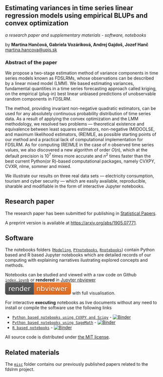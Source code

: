 ## Estimating variances in time series linear regression models using empirical BLUPs and convex optimization
*a research paper and supplementary materials - software, notebooks*

by **Martina Hančová, Gabriela Vozáriková, Andrej Gajdoš, Jozef Hanč**  
<martina.hancova@upjs.sk>

### Abstract of the paper

We propose a two-stage estimation method of variance components in time series models known as FDSLRMs, whose observations can be described by a linear mixed model (LMM). We based estimating variances, fundamental quantities in a time series forecasting approach called kriging, on the empirical (plug-in) best linear unbiased predictions of unobservable random components in FDSLRM. 

The method, providing invariant non-negative quadratic estimators, can be used for any absolutely continuous probability distribution of time series data. As a result of applying the convex optimization and the LMM methodology, we resolved two problems &mdash; theoretical existence and equivalence between least squares estimators, non-negative (M)DOOLSE, and maximum likelihood estimators, (RE)MLE, as possible starting points of our method and a practical lack of computational implementation for FDSLRM. As for computing (RE)MLE in the case of *n* observed time series values, we also discovered a new algorithm of order *O*(*n*), which at the default precision is 10<sup>7</sup> times more accurate and *n*<sup>2</sup> times faster than the best current Python(or R)-based computational packages, namely CVXPY, CVXR, nlme, sommer and mixed. 

We illustrate our results on three real data sets &mdash; electricity consumption, tourism and cyber security &mdash; which are easily available, reproducible, sharable and modifiable in the form of interactive Jupyter notebooks.

## Research paper 

The research paper has been submitted for publishing in [Statistical Papers](https://link.springer.com/journal/362).

A preprint version is available at <https://arxiv.org/abs/1905.07771>.

## Software

The notebooks folders ([`Modeling`](Modeling), [`PYnotebooks`](PYnotebooks), [`Rnotebooks`](PYnotebooks)) contain Python based and R based Jupyter notebooks which are detailed records of our computing 
with explaining narratives ilustrating explored concepts and methods. 

Notebooks can be studied and viewed with a raw code on Github [`index.ipynb`](index.ipynb) or **rendered** in [Jupyter nbviewer](https://nbviewer.jupyter.org/github/fdslrm/EBLUP-NE/blob/master/index.ipynb) 
[![render in nbviewer](misc/nbviewer_badge.svg)](https://nbviewer.jupyter.org/github/fdslrm/EBLUP-NE/blob/master/index.ipynb) with full visualisation.

For interactive **executing** notebooks as live documents without any need to install or compile the software
use the following links
* [`Python based notebooks using CVXPY and Scipy`](https://mybinder.org/v2/gh/fdslrm/Binder-CVXPY/master?filepath=index.ipynb) - [![Binder](https://mybinder.org/badge_logo.svg)](https://mybinder.org/v2/gh/fdslrm/Binder-CVXPY/master?filepath=index.ipynb)
* [`Python based notebooks using SageMath`](https://mybinder.org/v2/gh/fdslrm/Binder-Sage/master?filepath=index.ipynb) - [![Binder](https://mybinder.org/badge_logo.svg)](https://mybinder.org/v2/gh/fdslrm/Binder-Sage/master?filepath=index.ipynb)
* [`R based notebooks`](https://mybinder.org/v2/gh/fdslrm/Binder-R/master?filepath=index.ipynb) - [![Binder](https://mybinder.org/badge_logo.svg)](https://mybinder.org/v2/gh/fdslrm/Binder-R/master?filepath=index.ipynb)
 
All source code is distributed under [the MIT license](https://choosealicense.com/licenses/mit/).

## Related materials

The [`misc`](misc) folder contains our previously published papers related to the fdslrm project.
